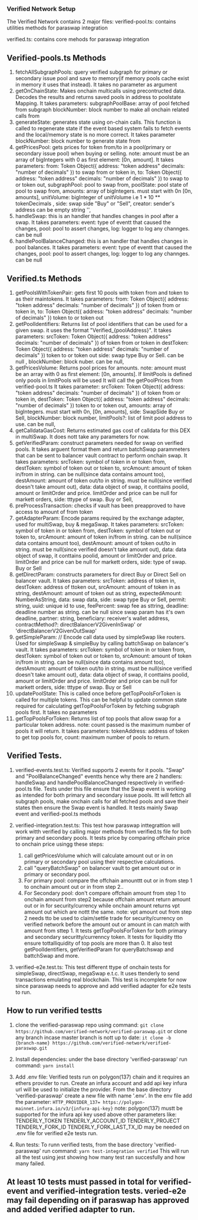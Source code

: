 ### Verified Network Setup

The Verified Network contains 2 major files:
verified-pool.ts: contains utilities methods for paraswap integration

verified.ts: contains core mehods for paraswap integration

## Verified-pools.ts Methods

1. fetchAllSubgraphPools: query verified subgraph for primary or secondary issue pool and save to memory(if memory pools cache exist in memory it uses that instead). It takes no parameter as argument
2. getOnChainState: Makes onchain multicalls using precontructed data. Decodes the results and returns saved pools in address to poolstate Mapping. It takes parameters:
   subgraphPoolBase: array of pool fetched from subgraph
   blockNumber: block number to make all onchain related calls from
3. generateState: generates state using on-chain calls. This function is called to regenerate state if the event based system fails to fetch events and the local/memory state is no more correct. It takes parameter
   blockNumber: block number to generate state from
4. getPricesPool: gets prices for token from/to in a pool(primary or secondary issue pool) when buying or selling. note: amount must be an array of bigIntegers with 0 as first element: [0n, amount].
   It takes parameters:
   from: Token Object({
   address: "token address"
   decimals: "number of decimals"
   }) to swap from or token in,
   to: Token Object({
   address: "token address"
   decimals: "number of decimals"
   }) to swap to or token out,
   subgraphPool: pool to swap from,
   poolState: pool state of pool to swap from,
   amounts: array of bigIntegers. must start with 0n [0n, amounts],
   unitVolume: bigInteger of unitVolume i.e 1 \* 10 \*\* tokenDecimals ,
   side: swap side "Buy" or "Sell",
   creator: sender's address can be empty string '',
5. handleSwap: this is an handler that handles changes in pool after a swap. It takes parameters:
   event: type of eventt that caused the changes,
   pool: pool to assert changes,
   log: logger to log any channges. can be null
6. handlePoolBalanceChanged: this is an handler that handles changes in pool balances. It takes parameters:
   event: type of eventt that caused the changes,
   pool: pool to assert changes,
   log: logger to log any channges. can be null

## Verified.ts Methods

1. getPoolsWithTokenPair: gets first 10 pools with token from and token to as their maintokens.
   It takes parameters:
   from: Token Object({
   address: "token address"
   decimals: "number of decimals"
   }) of token from or token in,
   to: Token Object({
   address: "token address"
   decimals: "number of decimals"
   }) token to or token out
2. getPoolIdentifiers: Returns list of pool identifiers that can be used for a given swap. it uses the format "Verified\_{poolAddress}". It takes parameters:
   srcToken: Token Object({
   address: "token address"
   decimals: "number of decimals"
   }) of token from or token in
   destToken: Token Object({
   address: "token address"
   decimals: "number of decimals"
   }) token to or token out
   side: swap type Buy or Sell. can be null ,
   blockNumber: block nuber. can be null,
3. getPricesVolume: Returns pool prices for amounts.
   note:
   amount must be an array with 0 as first element: [0n, amounts].
   If limitPools is defined only pools in limitPools will be used
   It will call the getPoolPrices from verified-pool.ts
   It takes parameter:
   srcToken: Token Object({
   address: "token address"
   decimals: "number of decimals"
   }) of token from or token in,
   destToken: Token Object({
   address: "token address"
   decimals: "number of decimals"
   }) token to or token out,
   amounts: array of bigIntegers. must start with 0n, [0n, amounts],
   side: SwapSide Buy or Sell,
   blockNumber: block number,
   limitPools?: list of limit pool address to use. can be null,
4. getCalldataGasCost: Returns estimated gas cost of calldata for this DEX in multiSwap. It does nott take any parameters for now.
5. getVerifiedParam: construct parameters needed for swap on verified pools. It takes arguent format them and return batchSwap parammeters that can be sent to balancer vault contract to perform onchain swap.
   It takes parameters:
   srcToken: symbol of token in or token from,
   destToken: symbol of token out or token to,
   srcAmount: amount of token in/from in string. can be null(since data contains amount too),
   destAmount: amount of token out/to in string. must be null(since verified doesn't take amount out),
   data: data object of swap, it conttains poolid, amount or limitOrder and price. limitOrder and price can be null for markett orders,
   side: tttype of swap. Buy or Sell,
6. preProcessTransaction: checks if vault has been preapproved to have access to amount of from token
7. getAdapterParam: Encode params required by the exchange adapter, used for multiSwap, buy & megaSwap.
   It takes parameters:
   srcToken: symbol of token in or token from,
   destToken: symbol of token out or token to,
   srcAmount: amount of token in/from in string. can be null(since data contains amount too),
   destAmount: amount of token out/to in string. must be null(since verified doesn't take amount out),
   data: data object of swap, it conttains poolid, amount or limitOrder and price. limitOrder and price can be null for markett orders,
   side: type of swap. Buy or Sell
8. getDirectParam: constructs parameters for direct Buy or Direct Sell on balancer vault.
   It takes parameters:
   srcToken: address of token in,
   destToken: address of ttoken out,
   srcAmount: amount of token in as string,
   destAmount: amount of token out as string,
   expectedAmount: NumberAsString,
   data: swap data,
   side: swap type Buy or Sell,
   permit: string,
   uuid: unique id to use,
   feePercent: swap fee as sttring,
   deadline: deadline number as string. can be null since swap param has it's own deadline,
   partner: string,
   beneficiary: receiver's wallet address,
   contractMethod?: directBalancerV2GivenInSwap' or 'directBalancerV2GivenOutSwap'
9. getSimpleParam: // Encode call data used by simpleSwap like routers. Used for simpleSwap & simpleBuy by calling battchSwap on balancer's vault. It takes parameters:
   srcToken: symbol of token in or token from,
   destToken: symbol of token out or token to,
   srcAmount: amount of token in/from in string. can be null(since data contains amount too),
   destAmount: amount of token out/to in string. must be null(since verified doesn't take amount out),
   data: data object of swap, it conttains poolid, amount or limitOrder and price. limitOrder and price can be null for markett orders,
   side: tttype of swap. Buy or Sell
10. updatePoolState: This is called once before getTopPoolsForToken is called for multiple tokens. This can be helpful to update common state required for calculating getTopPoolsForToken by fetching subgraph pools first. It takes no parameters
11. getTopPoolsForToken: Returns list of top pools that allow swap for a particular token address. note: count passed is the maximum number of pools it will return. It takes parameters:
    tokenAddress: address of token to get top pools for,
    count: maximum number of pools to return.

## Verified Tests.

1.  verified-events.test.ts: Verified supports 2 events for it pools. "Swap" and "PoolBalanceChanged" eventts hence why there are 2 handlers: handleSwap and handlePoolBalanceChanged respectively in verified-pool.ts file. Tests under this file ensure that the Swap event is working as intended for both primary and secondary issue pools. Itt will fettch all subgraph pools, make onchain calls for all fetched pools and save their states then ensure the Swap event is handled. It tests mainly Swap event and verified-pool.ts methods

2.  verified-integration.test.ts: This test how paraswap inttegrattion will work witth verified by calling major methods from verified.ts file for both primary and secondary pools.
    It tests price by comparing offchain price to onchain price usingg these steps:

    1.  call getPricesVolume which will calculate amount out or in on primary or secondary pool using their respective calculations.
    2.  call "queryBatchSwap" on balancer vault to get amount out or in primary or secondary pool.
    3.  For primary pool: compare the offchain amounttt out or in from step 1 to onchain amount out or in from step 2..
    4.  For Secondary pool: don't compare offchain amount from step 1 to onchain amount from step2 because offchain amount return amount out or in for security/currency while onchain amount returns vpt amount out which are nottt the same. note: vpt amount out from step 2 needs tto be used to claim/settle trade for security/currency on verified network before the amount out or amount in can match with amount from sttep 1.
        It tests getTopPoolsForToken for both primary and secondary securitty/currenncy token.
        It tests for liquidity ttto ensure tottalliquidity of top pools are more than 0.
        It also test getPoolIdentifiers, getVerifiedParam for queryBatchswap and battchSwap and more.

3.  verified-e2e.test.ts: This test different ttype of onchain tests for simpleSwap, directSwap, megaSwap e.t.c. It uses ttenderly to send transactions emulating real blockchain. This test is incomplete for now since paraswap needs to approve and add verified adapter for e2e tests to run.

## How to run verified testts

1. clone the verified-paraswap repo using command:
   `git clone https://github.com/verified-network/verified-paraswap.git`
   or clone any branch incase master branch is nott up to date:
   `it clone -b {branch-name} https://github.com/verified-network/verified-paraswap.git`

2. Install dependencies: under the base directory 'verified-paraswap' run command:
   `yarn install`

3. Add .env file: Verified tests run on polygon(137) chain and it requires an ethers provider to run. Create an infura account and add api key infura url will be used to initialize the provider.
   From the base directory 'verified-paraswap' create a new file with name '.env'.
   In the env file add the parameter:
   `HTTP_PROVIDER_137= https://polygon-mainnet.infura.io/v3/{infura-api-key}`
   note:
   polygon(137) mustt be supported for the infura api key used above
   other parameters like:
   TENDERLY_TOKEN
   TENDERLY_ACCOUNT_ID
   TENDERLY_PROJECT
   TENDERLY_FORK_ID
   TENDERLY_FORK_LAST_TX_ID
   may be needed on .env file for verified e2e tests run.

4. Run tests: To runn verified tests, from the base directory 'verified-paraswap' run command:
   `yarn test-integration verified`
   This will run all the test using jest showing how many test ran succesfully and how many failed.

## At least 10 tests must passed in total for verified-event and verified-integration tests. veried-e2e may fail depending on if paraswap has approved and added verified adapter to run.
